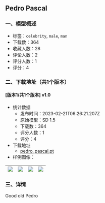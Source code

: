 ## Pedro Pascal
### 一、模型概述

- 标签：`celebrity`, `male`, `man`
- 下载数：364
- 收藏人数：28
- 评论人数：2
- 评分人数：1
- 评分：4

### 二、下载地址（共1个版本）

#### [版本1/共1个版本] v1.0

- 统计数据
  - 发布时间：2023-02-21T06:26:21.207Z
  - 原始模型：SD 1.5
  - 下载数：364
  - 评分人数：1
  - 评分：4
- 下载地址
  - [pedro_pascal.pt](https://civitai.com/api/download/models/13395)
- 样例图像：

| <img src="https://image.civitai.com/xG1nkqKTMzGDvpLrqFT7WA/54c1337b-ed21-461c-427e-ecddf9487e00/width=450/129606.jpeg" /> | <img src="https://image.civitai.com/xG1nkqKTMzGDvpLrqFT7WA/1b47d8d9-1fdb-4cda-f082-adc4d8f14100/width=450/129612.jpeg" /> | <img src="https://image.civitai.com/xG1nkqKTMzGDvpLrqFT7WA/cb4cd063-9036-42f6-2fd5-c342bc68d300/width=450/129611.jpeg" /> | <img src="https://image.civitai.com/xG1nkqKTMzGDvpLrqFT7WA/9cf6d1e0-73c9-4684-3b21-00587edada00/width=450/129610.jpeg" /> |
| ---- | ---- | ---- | ---- |


### 三、详情
<p>Good old Pedro</p>